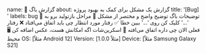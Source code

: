 name: 🐛 گزارش باگ
about: گزارش یک مشکل برای کمک به بهبود پروژه
title: '[Bug] '
labels: bug
📝 توضیحات باگ
توضیح واضح و مختصر از مشکل
🔄 مراحل بازتولید
برو به '...'
کلیک کن روی '...'
ببین خطا
✅ رفتار مورد انتظار
چی باید اتفاق می‌افتاد
❌ رفتار فعلی
الان چی داره اتفاق می‌افته
📸 اسکرین‌شات
اگه امکانش هست، عکس اضافه کن
🖥️ محیط
OS: [مثلاً Android 12]
Version: [مثلاً 1.0.0]
Device: [مثلاً Samsung Galaxy S21]
